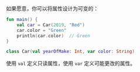 如果愿意，你可以将属性设计为可变的：

```kotlin
fun main() {
	val car = Car(2019, "Red")
	car.color = "Green"
	println(car.color)	// Green
}

class Car(val yearOfMake: Int, var color: String)
```

使用 `val` 定义只读属性，使用 `var` 定义可能更改的属性。